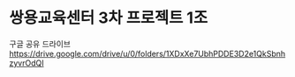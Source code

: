 # 쌍용교육센터 3차 프로젝트 1조

구글 공유 드라이브
https://drive.google.com/drive/u/0/folders/1XDxXe7UbhPDDE3D2e1QkSbnhzyvrOdQI
